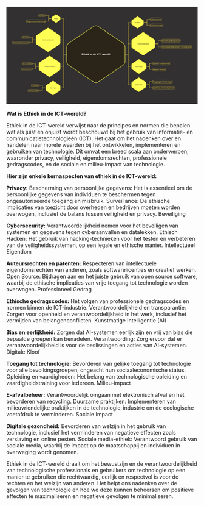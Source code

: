 
![Afbeelding Ethiek Mindmap](Ethiek_in_de_ICT-_wereld.jpg)

**Wat is Ethiek in de ICT-wereld?**

Ethiek in de ICT-wereld verwijst naar de principes en normen die bepalen wat als juist en onjuist wordt beschouwd bij het gebruik van informatie- en communicatietechnologieën (ICT). Het gaat om het nadenken over en handelen naar morele waarden bij het ontwikkelen, implementeren en gebruiken van technologie. Dit omvat een breed scala aan onderwerpen, waaronder privacy, veiligheid, eigendomsrechten, professionele gedragscodes, en de sociale en milieu-impact van technologie.

**Hier zijn enkele kernaspecten van ethiek in de ICT-wereld:**

**Privacy:** Bescherming van persoonlijke gegevens: Het is essentieel om de persoonlijke gegevens van individuen te beschermen tegen ongeautoriseerde toegang en misbruik.
Surveillance: De ethische implicaties van toezicht door overheden en bedrijven moeten worden overwogen, inclusief de balans tussen veiligheid en privacy.
Beveiliging

**Cybersecurity:** Verantwoordelijkheid nemen voor het beveiligen van systemen en gegevens tegen cyberaanvallen en datalekken.
Ethisch Hacken: Het gebruik van hacking-technieken voor het testen en verbeteren van de veiligheidssystemen, op een legale en ethische manier.
Intellectueel Eigendom

**Auteursrechten en patenten:** Respecteren van intellectuele eigendomsrechten van anderen, zoals softwarelicenties en creatief werken.
Open Source: Bijdragen aan en het juiste gebruik van open source software, waarbij de ethische implicaties van vrije toegang tot technologie worden overwogen.
Professioneel Gedrag

**Ethische gedragscodes:** Het volgen van professionele gedragscodes en normen binnen de ICT-industrie.
Verantwoordelijkheid en transparantie: Zorgen voor openheid en verantwoordelijkheid in het werk, inclusief het vermijden van belangenconflicten.
Kunstmatige Intelligentie (AI)

**Bias en eerlijkheid:** Zorgen dat AI-systemen eerlijk zijn en vrij van bias die bepaalde groepen kan benadelen.
Verantwoording: Zorg ervoor dat er verantwoordelijkheid is voor de beslissingen en acties van AI-systemen.
Digitale Kloof

**Toegang tot technologie:** Bevorderen van gelijke toegang tot technologie voor alle bevolkingsgroepen, ongeacht hun sociaaleconomische status.
Opleiding en vaardigheden: Het belang van technologische opleiding en vaardigheidstraining voor iedereen.
Milieu-impact

**E-afvalbeheer:** Verantwoordelijk omgaan met elektronisch afval en het bevorderen van recycling.
Duurzame praktijken: Implementeren van milieuvriendelijke praktijken in de technologie-industrie om de ecologische voetafdruk te verminderen.
Sociale Impact

**Digitale gezondheid:** Bevorderen van welzijn in het gebruik van technologie, inclusief het verminderen van negatieve effecten zoals verslaving en online pesten.
Sociale media-ethiek: Verantwoord gebruik van sociale media, waarbij de impact op de maatschappij en individuen in overweging wordt genomen.

Ethiek in de ICT-wereld draait om het bewustzijn en de verantwoordelijkheid van technologische professionals en gebruikers om technologie op een manier te gebruiken die rechtvaardig, eerlijk en respectvol is voor de rechten en het welzijn van anderen. Het helpt ons nadenken over de gevolgen van technologie en hoe we deze kunnen beheersen om positieve effecten te maximaliseren en negatieve gevolgen te minimaliseren.
